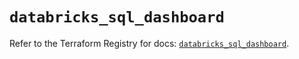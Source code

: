 # `databricks_sql_dashboard`

Refer to the Terraform Registry for docs: [`databricks_sql_dashboard`](https://registry.terraform.io/providers/databricks/databricks/1.37.0/docs/resources/sql_dashboard).
